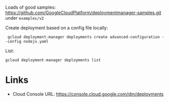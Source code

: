 
Loads of good samples: https://github.com/GoogleCloudPlatform/deploymentmanager-samples.git 
under `examples/v2`

Create deployment based on a config file locally:

     gcloud deployment-manager deployments create advanced-configuration --config nodejs.yaml
	 
List:

	gcloud deployment-manager deployments list



# Links

* Cloud Console URL: https://console.cloud.google.com/dm/deployments